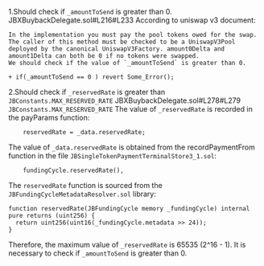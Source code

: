 1.Should check if `_amountToSend` is greater than 0.
JBXBuybackDelegate.sol#L216#L233
According to uniswap v3 document:

```
In the implementation you must pay the pool tokens owed for the swap. The caller of this method must be checked to be a UniswapV3Pool deployed by the canonical UniswapV3Factory. amount0Delta and amount1Delta can both be 0 if no tokens were swapped.
We should check if the value of `_amountToSend` is greater than 0.
```

```solidity
+ if(_amountToSend == 0 ) revert Some_Error();
```

2.Should check if `_reservedRate` is greater than `JBConstants.MAX_RESERVED_RATE`
JBXBuybackDelegate.sol#L278#L279
`JBConstants.MAX_RESERVED_RATE` The value of `_reservedRate` is recorded in the payParams function:

```solidity
    reservedRate = _data.reservedRate;
```

The value of `_data.reservedRate` is obtained from the recordPaymentFrom function in the file `JBSingleTokenPaymentTerminalStore3_1.sol`:

```solidity
    fundingCycle.reservedRate(),
```

The `reservedRate` function is sourced from the `JBFundingCycleMetadataResolver.sol` library:

```solidity
function reservedRate(JBFundingCycle memory _fundingCycle) internal pure returns (uint256) {
  return uint256(uint16(_fundingCycle.metadata >> 24));
}
```

Therefore, the maximum value of `_reservedRate` is 65535 (2^16 - 1). It is necessary to check if `_amountToSend` is greater than 0.
